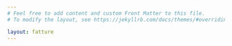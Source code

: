 ```yaml
---
# Feel free to add content and custom Front Matter to this file.
# To modify the layout, see https://jekyllrb.com/docs/themes/#overriding-theme-defaults

layout: fatture
---
```

